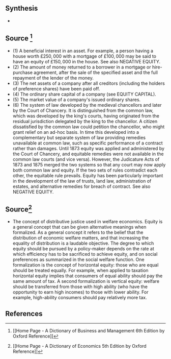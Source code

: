 ## Synthesis
- 
## Source [^1]
- (1) A beneficial interest in an asset. For example, a person having a house worth $£ 250,000$ with a mortgage of $£ 100,000$ may be said to have an equity of $£ 150,000$ in the house. See also NEGATIVE EQUITY. 
- (2) The amount of money returned to a borrower in a mortgage or hire-purchase agreement, after the sale of the specified asset and the full repayment of the lender of the money. 
- (3) The net assets of a company after all creditors (including the holders of preference shares) have been paid off. 
- (4) The ordinary share capital of a company (see EQUITY CAPITAL). 
- (5) The market value of a company's issued ordinary shares. 
- (6) The system of law developed by the medieval chancellors and later by the Court of Chancery. It is distinguished from the common law, which was developed by the king's courts, having originated from the residual jurisdiction delegated by the king to the chancellor. A citizen dissatisfied by the common law could petition the chancellor, who might grant relief on an ad-hoc basis. In time this developed into a complementary but separate system of law providing remedies unavailable at common law, such as specific performance of a contract rather than damages. Until 1873 equity was applied and administered by the Court of Chancery, and equitable remedies were not available in the common law courts (and vice versa). However, the Judicature Acts of 1873 and 1875 merged the two systems so that any court may now apply both common law and equity. If the two sets of rules contradict each other, the equitable rule prevails. Equity has been particularly important in the development of the law of trusts, land law, administration of estates, and alternative remedies for breach of contract. See also NEGATIVE EQUITY.
## Source[^2]
- The concept of distributive justice used in welfare economics. Equity is a general concept that can be given alternative meanings when formalized. As a general concept it refers to the belief that the distribution of economic welfare matters, and that increasing the equality of distribution is a laudable objective. The degree to which equity should be pursued by a policy-maker depends on the rate at which efficiency has to be sacrificed to achieve equity, and on social preferences as summarized in the social welfare function. One formalization is the concept of horizontal equity: those who are equal should be treated equally. For example, when applied to taxation horizontal equity implies that consumers of equal ability should pay the same amount of tax. A second formalization is vertical equity: welfare should be transferred from those with high ability (who have the opportunity to earn high incomes) to those with lower ability. For example, high-ability consumers should pay relatively more tax.
## References

[^1]: [[Home Page - A Dictionary of Business and Management 6th Edition by Oxford Reference]]
[^2]: [[Home Page - A Dictionary of Economics 5th Edition by Oxford Reference]]